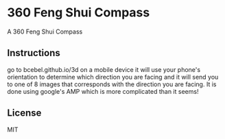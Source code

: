 # 360 Feng Shui Compass
A 360 Feng Shui Compass


## Instructions
go to bcebel.github.io/3d on a mobile device
it will use your phone's orientation to determine which direction you are facing and it  will send you to one of 8 images that corresponds with the direction you are facing.  It is done using google's AMP which is more complicated than it seems! 



## License

MIT
